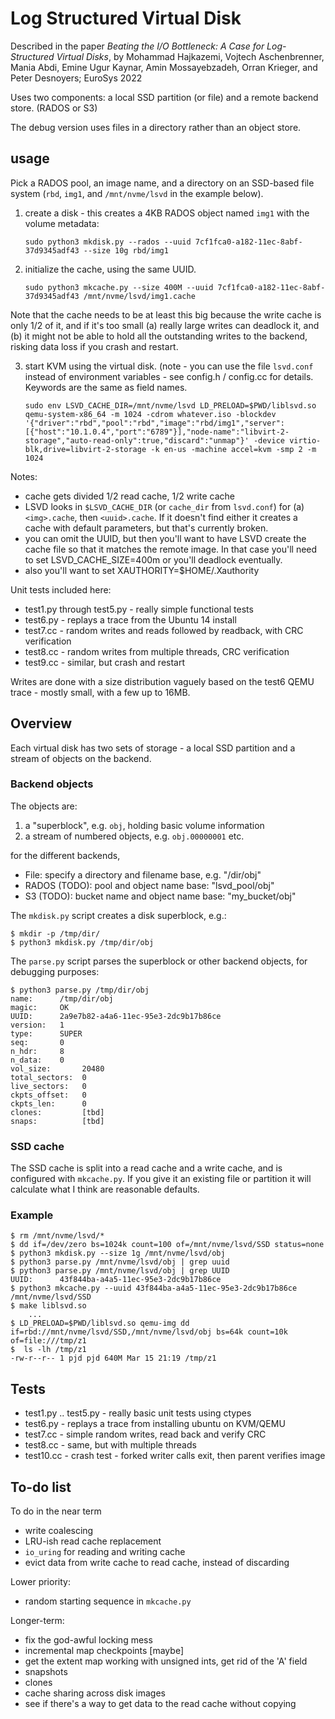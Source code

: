 # Log Structured Virtual Disk

Described in the paper *Beating the I/O Bottleneck: A Case for Log-Structured Virtual Disks*, by Mohammad Hajkazemi, Vojtech Aschenbrenner, Mania Abdi, Emine Ugur Kaynar, Amin Mossayebzadeh, Orran Krieger, and Peter Desnoyers; EuroSys 2022

Uses two components: a local SSD partition (or file) and a remote backend store. (RADOS or S3)

The debug version uses files in a directory rather than an object store.

## usage

Pick a RADOS pool, an image name, and a directory on an SSD-based file system (`rbd`, `img1`, and `/mnt/nvme/lsvd` in the example below).

1. create a disk - this creates a 4KB RADOS object named `img1` with the volume metadata:

    `sudo python3 mkdisk.py --rados --uuid 7cf1fca0-a182-11ec-8abf-37d9345adf43 --size 10g rbd/img1`

2. initialize the cache, using the same UUID. 

    `sudo python3 mkcache.py --size 400M --uuid 7cf1fca0-a182-11ec-8abf-37d9345adf43 /mnt/nvme/lsvd/img1.cache`

Note that the cache needs to be at least this big because the write cache is only 1/2 of it, and if it's too small (a) really large writes can deadlock it, and (b) it might not be able to hold all the outstanding writes to the backend, risking data loss if you crash and restart.

3. start KVM using the virtual disk. (note - you can use the file `lsvd.conf` instead of environment variables - see config.h / config.cc for details. Keywords are the same as field names.

    `sudo env LSVD_CACHE_DIR=/mnt/nvme/lsvd LD_PRELOAD=$PWD/liblsvd.so qemu-system-x86_64 -m 1024 -cdrom whatever.iso -blockdev '{"driver":"rbd","pool":"rbd","image":"rbd/img1","server":[{"host":"10.1.0.4","port":"6789"}],"node-name":"libvirt-2-storage","auto-read-only":true,"discard":"unmap"}' -device virtio-blk,drive=libvirt-2-storage -k en-us -machine accel=kvm -smp 2 -m 1024`

Notes:
- cache gets divided 1/2 read cache, 1/2 write cache
- LSVD looks in `$LSVD_CACHE_DIR` (or `cache_dir` from `lsvd.conf`) for (a) `<img>.cache`, then `<uuid>.cache`. If it doesn't find either it creates a cache with default parameters, but that's currently broken.
- you can omit the UUID, but then you'll want to have LSVD create the cache file so that it matches the remote image. In that case you'll need to set LSVD_CACHE_SIZE=400m or you'll deadlock eventually.
- also you'll want to set XAUTHORITY=$HOME/.Xauthority

Unit tests included here:
- test1.py through test5.py - really simple functional tests
- test6.py - replays a trace from the Ubuntu 14 install
- test7.cc - random writes and reads followed by readback, with CRC verification
- test8.cc - random writes from multiple threads, CRC verification
- test9.cc - similar, but crash and restart

Writes are done with a size distribution vaguely based on the test6 QEMU trace - mostly small, with a few up to 16MB.

## Overview

Each virtual disk has two sets of storage - a local SSD partition and a stream of objects on the backend.

### Backend objects

The objects are:
1. a "superblock", e.g. `obj`, holding basic volume information
2. a stream of numbered objects, e.g. `obj.00000001` etc.

for the different backends,
- File: specify a directory and filename base, e.g. "/dir/obj"
- RADOS (TODO): pool and object name base: "lsvd_pool/obj" 
- S3 (TODO): bucket name and object name base: "my_bucket/obj"

The `mkdisk.py` script creates a disk superblock, e.g.:
```
$ mkdir -p /tmp/dir/
$ python3 mkdisk.py /tmp/dir/obj
```

The `parse.py` script parses the superblock or other backend objects, for debugging purposes:
```
$ python3 parse.py /tmp/dir/obj
name:      /tmp/dir/obj
magic:     OK
UUID:      2a9e7b82-a4a6-11ec-95e3-2dc9b17b86ce
version:   1
type:      SUPER
seq:       0
n_hdr:     8
n_data:    0
vol_size:       20480
total_sectors:  0
live_sectors:   0
ckpts_offset:   0
ckpts_len:      0
clones:         [tbd]
snaps:          [tbd]
```

### SSD cache

The SSD cache is split into a read cache and a write cache, and is configured with `mkcache.py`. If you give it an existing file or partition it will calculate what I think are reasonable defaults.

### Example

```
$ rm /mnt/nvme/lsvd/*
$ dd if=/dev/zero bs=1024k count=100 of=/mnt/nvme/lsvd/SSD status=none
$ python3 mkdisk.py --size 1g /mnt/nvme/lsvd/obj
$ python3 parse.py /mnt/nvme/lsvd/obj | grep uuid
$ python3 parse.py /mnt/nvme/lsvd/obj | grep UUID
UUID:      43f844ba-a4a5-11ec-95e3-2dc9b17b86ce
$ python3 mkcache.py --uuid 43f844ba-a4a5-11ec-95e3-2dc9b17b86ce /mnt/nvme/lsvd/SSD
$ make liblsvd.so
    ...
$ LD_PRELOAD=$PWD/liblsvd.so qemu-img dd if=rbd://mnt/nvme/lsvd/SSD,/mnt/nvme/lsvd/obj bs=64k count=10k of=file:///tmp/z1
$  ls -lh /tmp/z1
-rw-r--r-- 1 pjd pjd 640M Mar 15 21:19 /tmp/z1
```

## Tests

- test1.py .. test5.py - really basic unit tests using ctypes
- test6.py - replays a trace from installing ubuntu on KVM/QEMU
- test7.cc - simple random writes, read back and verify CRC
- test8.cc - same, but with multiple threads
- test10.cc - crash test - forked writer calls exit, then parent verifies image

## To-do list

To do in the near term
- write coalescing
- LRU-ish read cache replacement
- `io_uring` for reading and writing cache
-  evict data from write cache to read cache, instead of discarding

Lower priority:
- random starting sequence in `mkcache.py`

Longer-term:
- fix the god-awful locking mess
- incremental map checkpoints [maybe]
- get the extent map working with unsigned ints, get rid of the 'A' field
- snapshots
- clones
- cache sharing across disk images
- see if there's a way to get data to the read cache without copying
